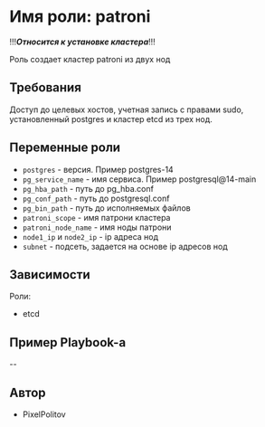 Имя роли: **patroni**
=========

!!!***Относится к установке кластера***!!!

Роль создает кластер patroni из двух нод

Требования
------------
Доступ до целевых хостов, учетная запись с правами sudo,
установленный postgres и кластер etcd из трех нод.

Переменные роли
--------------

- `postgres` -  версия. Пример postgres-14
- `pg_service_name` - имя сервиса. Пример postgresql@14-main
- `pg_hba_path` - путь до pg_hba.conf
- `pg_conf_path` - путь до postgresql.conf
- `pg_bin_path` - путь до исполняемых файлов
- `patroni_scope` - имя патрони кластера
- `patroni_node_name` - имя ноды патрони
- `node1_ip` и `node2_ip` - ip адреса нод
- `subnet` - подсеть, задается на основе ip адресов нод


Зависимости
------------
Роли:

- etcd


Пример Playbook-а
----------------
--

Автор
------------------
 - PixelPolitov
